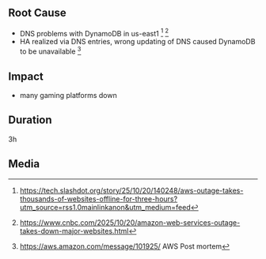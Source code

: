 ## Root Cause

- DNS problems with DynamoDB in us-east1 [^1] [^2]
- HA realized via DNS entries, wrong updating of DNS caused DynamoDB to be unavailable [^3]

## Impact

- many gaming platforms down

## Duration

3h

## Media

[^1]: https://tech.slashdot.org/story/25/10/20/140248/aws-outage-takes-thousands-of-websites-offline-for-three-hours?utm_source=rss1.0mainlinkanon&utm_medium=feed 
[^2]: https://www.cnbc.com/2025/10/20/amazon-web-services-outage-takes-down-major-websites.html 
[^3]: https://aws.amazon.com/message/101925/ AWS Post mortem
